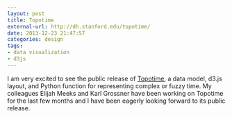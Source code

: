 ```yaml
---
layout: post
title: Topotime
external-url: http://dh.stanford.edu/topotime/
date: 2013-12-23 21:47:57
categories: design
tags:
- data visualization
- d3js
---
```

I am very excited to see the public release of 
[Topotime](http://dh.stanford.edu/topotime/), a data model, d3.js 
layout, and Python function for representing complex or fuzzy time. My 
colleagues Elijah Meeks and Karl Grossner have been working on Topotime for the 
last few months and I have been eagerly looking forward to its public release.

